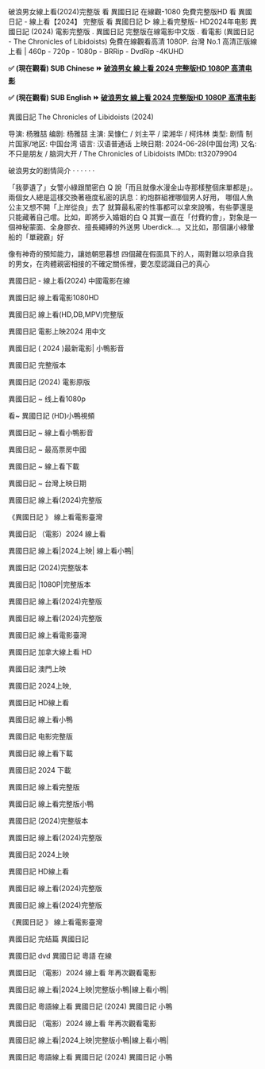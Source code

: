 破浪男女線上看(2024)完整版
看 異國日記 在線觀-1080 免費完整版HD 看 異國日記 - 線上看【2024】 完整版 看 異國日記 ▷ 線上看完整版- HD2024年电影 異國日記 (2024) 電影完整版 . 異國日記 完整版在線電影中文版 . 看電影 (異國日記 - The Chronicles of Libidoists) 免費在線觀看高清 1080P.
台灣 No.1 高清正版線上看 | 460p - 720p - 1080p - BRRip - DvdRip -4KUHD

**✅ (現在觀看) SUB Chinese ⏩ [破浪男女 線上看 2024 完整版HD 1080P 高清电影](https://bit.ly/3RMICzs)**

**✅ (現在觀看) SUB English ⏩ [破浪男女 線上看 2024 完整版HD 1080P 高清电影](https://major.beefilm.stream/en/movie/1029244)**


異國日記 The Chronicles of Libidoists (2024)

导演: 杨雅喆
编剧: 杨雅喆
主演: 吴慷仁 / 刘主平 / 梁湘华 / 柯炜林
类型: 剧情
制片国家/地区: 中国台湾
语言: 汉语普通话
上映日期: 2024-06-28(中国台湾)
又名: 不只是朋友 / 脑洞大开 / The Chronicles of Libidoists
IMDb: tt32079904

破浪男女的剧情简介 · · · · · ·

「我夢遺了」女警小綠跟閨密白 Q 說「而且就像水漫金山寺那樣整個床單都是」。兩個女人總是這樣交換著極度私密的訊息：約炮群組裡哪個男人好用， 哪個人魚公主又想不開「上岸從良」去了 就算最私密的性事都可以拿來說嘴，有些夢還是只能藏著自己嚐。比如，即將步入婚姻的白 Q 其實一直在「付費約會」，對象是一個神秘蒙面、全身膠衣、擅長繩縛的外送男 Uberdick…。又比如，那個讓小綠暈船的「單親霸」好

像有神奇的預知能力，讓她朝思暮想 四個藏在假面具下的人，兩對難以坦承自我的男女，在肉體親密相接的不確定關係裡，要怎麼認識自己的真心

異國日記 - 線上看(2024) 中國電影在線

異國日記 線上看電影1080HD

異國日記 線上看(HD,DB,MPV)完整版

異國日記 電影上映2024 用中文

異國日記 ( 2024 )最新電影| 小鴨影音

異國日記 完整版本

異國日記 (2024) 電影原版

異國日記 ~ 线上看1080p

看~ 異國日記 (HD)小鴨視頻

異國日記 ~ 線上看小鴨影音

異國日記 ~ 最高票房中國

異國日記 ~ 線上看下載

異國日記 ~ 台灣上映日期

異國日記 線上看(2024)完整版

《異國日記 》 線上看電影臺灣

異國日記 （電影）2024 線上看

異國日記 線上看|2024上映| 線上看小鴨|

異國日記 (2024)完整版本

異國日記 |1080P|完整版本

異國日記 線上看(2024)完整版

異國日記 線上看(2024)完整版

異國日記 線上看電影臺灣

異國日記 加拿大線上看 HD

異國日記 澳門上映

異國日記 2024上映,

異國日記 HD線上看

異國日記 線上看小鴨

異國日記 电影完整版

異國日記 線上看下載

異國日記 2024 下載

異國日記 線上看完整版

異國日記 線上看完整版小鴨

異國日記 (2024)完整版本

異國日記 線上看(2024)完整版

異國日記 2024上映

異國日記 HD線上看

異國日記 線上看(2024)完整版

異國日記 線上看(2024)完整版

《異國日記 》 線上看電影臺灣

異國日記 完结篇 異國日記

異國日記 dvd 異國日記 粵語 在線

異國日記 （電影）2024 線上看 年再次觀看電影

異國日記 線上看|2024上映|完整版小鴨|線上看小鴨|

異國日記 粵語線上看 異國日記 (2024) 異國日記 小鴨

異國日記 （電影）2024 線上看 年再次觀看電影

異國日記 線上看|2024上映|完整版小鴨|線上看小鴨|

異國日記 粵語線上看 異國日記 (2024) 異國日記 小鴨
